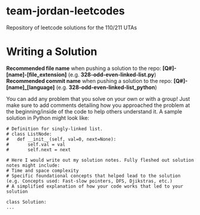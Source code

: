 # team-jordan-leetcodes
Repository of leetcode solutions for the 110/211 UTAs

# Writing a Solution

**Recommended file name** when pushing a solution to the repo: **[Q#]-[name]-[file_extension]** (e.g. **328-odd-even-linked-list.py**)
**Recommended commit name** when pushing a solution to the repo: **[Q#]-[name]_[language]** (e.g. **328-odd-even-linked-list_python**)

You can add any problem that you solve on your own or with a group! Just make sure to add comments detailing how you approached the problem at the beginning/inside of the code to help others understand it. A sample solution in Python might look like:

```
# Definition for singly-linked list.
# class ListNode:
#   def __init__(self, val=0, next=None):
#       self.val = val
#       self.next = next

# Here I would write out my solution notes. Fully fleshed out solution notes might include:
# Time and space complexity
# Specific foundational concepts that helped lead to the solution (e.g. Concepts used: Fast-slow pointers, DFS, Djikstras, etc.)
# A simplified explanation of how your code works that led to your solution

class Solution:
...
```

